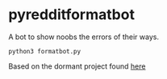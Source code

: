 # pyredditformatbot
A bot to show noobs the errors of their ways.

`python3 formatbot.py`

Based on the dormant project found [here](https://github.com/nicker-bocker/pyredditformatbot)
